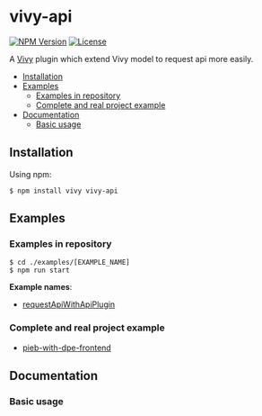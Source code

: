 [npm-image]: https://img.shields.io/npm/v/vivy-api.svg?style=flat-square

[npm-url]: https://npmjs.org/package/vivy-api

[license-image]: https://img.shields.io/npm/l/vivy-api.svg?style=flat-square

[vivy-url]: https://github.com/fatalxiao/vivy

[connected-react-router-url]: https://github.com/supasate/connected-react-router

[request-api-with-api-plugin-example-url]: https://github.com/fatalxiao/vivy-api/tree/main/examples/requestApiWithApiPlugin

[pieb-with-dpe-frontend-url]: https://github.com/fatalxiao/pieb-with-dpe-frontend

# vivy-api

[![NPM Version][npm-image]][npm-url]
[![License][license-image]][npm-url]

A [Vivy][vivy-url] plugin which extend Vivy model to request api more easily.

* [Installation](#installation)
* [Examples](#examples)
    * [Examples in repository](#examples-in-repository)
    * [Complete and real project example](#complete-and-real-project-example)
* [Documentation](#documentation)
    * [Basic usage](#basic-usage)

## Installation

Using npm:

```shell
$ npm install vivy vivy-api
```

## Examples

### Examples in repository

```shell
$ cd ./examples/[EXAMPLE_NAME]
$ npm run start
```

**Example names**:

* [requestApiWithApiPlugin][request-api-with-api-plugin-example-url]

### Complete and real project example

* [pieb-with-dpe-frontend][pieb-with-dpe-frontend-url]

## Documentation

### Basic usage


